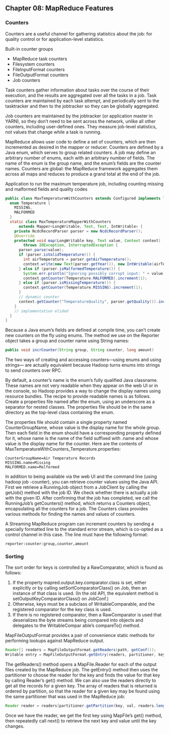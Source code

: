 ## Chapter 08: MapReduce Features

### Counters

Counters are a useful channel for gathering statistics about the job: for quality control
or for application-level statistics. 

Built-in counter groups
- MapReduce task counters
- Filesystem
counters
- FileInputFormat
counters
- FileOutputFormat
counters
- Job counters

Task counters gather information about tasks over the course of their execution, and
the results are aggregated over all the tasks in a job. 
Task counters are maintained by each task attempt, and periodically sent to the tasktracker and then to the jobtracker so they can be globally aggregated.


Job counters are maintained by the jobtracker (or application master in
YARN), so they don’t need to be sent across the network, unlike all other counters,
including user-defined ones. They measure job-level statistics, not values that change
while a task is running.


MapReduce allows user code to define a set of counters, which are then incremented
as desired in the mapper or reducer. Counters are defined by a Java enum, which serves
to group related counters. A job may define an arbitrary number of enums, each with
an arbitrary number of fields. The name of the enum is the group name, and the enum’s
fields are the counter names. Counters are global: the MapReduce framework aggregates them across all maps and reduces to produce a grand total at the end of the job.


Application to run the maximum temperature job, including counting missing and malformed fields and quality codes
```java
public class MaxTemperatureWithCounters extends Configured implements Tool {
  enum Temperature {
    MISSING,
    MALFORMED
  }
  static class MaxTemperatureMapperWithCounters
      extends Mapper<LongWritable, Text, Text, IntWritable> {
    private NcdcRecordParser parser = new NcdcRecordParser();
    @Override
    protected void map(LongWritable key, Text value, Context context)
        throws IOException, InterruptedException {
      parser.parse(value);
      if (parser.isValidTemperature()) {
        int airTemperature = parser.getAirTemperature();
        context.write(new Text(parser.getYear()), new IntWritable(airTemperature));
      } else if (parser.isMalformedTemperature()) {
        System.err.println("Ignoring possibly corrupt input: " + value);
        context.getCounter(Temperature.MALFORMED).increment(1);
      } else if (parser.isMissingTemperature()) {
        context.getCounter(Temperature.MISSING).increment(1);
      }
      // dynamic counter
      context.getCounter("TemperatureQuality", parser.getQuality()).increment(1);
    }
    // implementation elided
  }
}
```

Because a Java enum’s fields are defined at compile time, you can’t create new counters
on the fly using enums.
The method we use on the Reporter object takes a group and
counter name using String names:
```java
public void incrCounter(String group, String counter, long amount)
```
The two ways of creating and accessing counters—using enums and using strings—
are actually equivalent because Hadoop turns enums into strings to send counters over
RPC.


By default, a counter’s name is the enum’s fully qualified Java classname. These names
are not very readable when they appear on the web UI or in the console, so Hadoop
provides a way to change the display names using resource bundles.
The recipe to provide readable names is as follows. Create a properties file named after
the enum, using an underscore as a separator for nested classes. The properties file
should be in the same directory as the top-level class containing the enum. 

The properties file should contain a single property named CounterGroupName, whose
value is the display name for the whole group. Then each field in the enum should have
a corresponding property defined for it, whose name is the name of the field suffixed
with .name and whose value is the display name for the counter. Here are the contents
of MaxTemperatureWithCounters_Temperature.properties:
```
CounterGroupName=Air Temperature Records
MISSING.name=Missing
MALFORMED.name=Malformed
```

In addition to being available via the web UI and the command line (using hadoop job
-counter), you can retrieve counter values using the Java API.
First we retrieve a RunningJob object from a JobClient by calling the getJob() method
with the job ID. We check whether there is actually a job with the given ID.
After confirming that the job has completed, we call the RunningJob’s getCounters()
method, which returns a Counters object, encapsulating all the counters for a job. The
Counters class provides various methods for finding the names and values of counters.


A Streaming MapReduce program can increment counters by sending a specially formatted line to the standard error stream, which is co-opted as a control channel in this
case. The line must have the following format:
```
reporter:counter:group,counter,amount
```


### Sorting


The sort order for keys is controlled by a RawComparator, which is found as follows:
1. If the property mapred.output.key.comparator.class is set, either explicitly or by
calling setSortComparatorClass() on Job, then an instance of that class is used. (In
the old API, the equivalent method is setOutputKeyComparatorClass() on JobConf.)
2. Otherwise, keys must be a subclass of WritableComparable, and the registered
comparator for the key class is used.
3. If there is no registered comparator, then a RawComparator is used that deserializes
the byte streams being compared into objects and delegates to the WritableCompar
able’s compareTo() method.


MapFileOutputFormat provides a pair of convenience static methods for performing
lookups against MapReduce output.
```java
Reader[] readers = MapFileOutputFormat.getReaders(path, getConf());
Writable entry = MapFileOutputFormat.getEntry(readers, partitioner, key, val);
```
The getReaders() method opens a MapFile.Reader for each of the output files created
by the MapReduce job. The getEntry() method then uses the partitioner to choose the
reader for the key and finds the value for that key by calling Reader’s get() method.
We can also use the readers directly to get all the records for a given key. The array of
readers that is returned is ordered by partition, so that the reader for a given key may
be found using the same partitioner that was used in the MapReduce job:
```java
Reader reader = readers[partitioner.getPartition(key, val, readers.length)];
```
Once we have the reader, we get the first key using MapFile’s get() method, then repeatedly call next() to retrieve the next key and value until the key changes.




